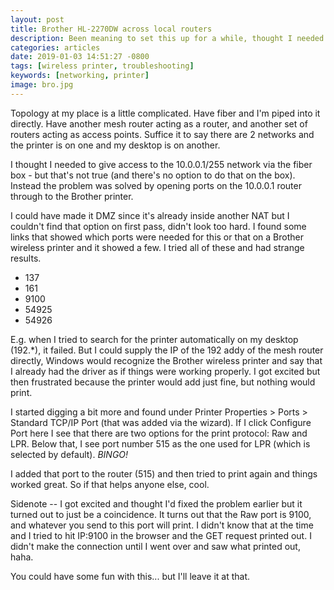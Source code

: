 ```yaml
---
layout: post
title: Brother HL-2270DW across local routers
description: Been meaning to set this up for a while, thought I needed access to the fiber box.
categories: articles
date: 2019-01-03 14:51:27 -0800
tags: [wireless printer, troubleshooting]
keywords: [networking, printer]
image: bro.jpg
---
```


Topology at my place is a little complicated. Have fiber and I'm piped into it directly. Have another mesh router acting as a router, and another set of routers acting as access points. Suffice it to say there are 2 networks and the printer is on one and my desktop is on another.

I thought I needed to give access to the 10.0.0.1/255 network via the fiber box - but that's not true (and there's no option to do that on the box). Instead the problem was solved by opening ports on the 10.0.0.1 router through to the Brother printer.

I could have made it DMZ since it's already inside another NAT but I couldn't find that option on first pass, didn't look too hard. I found some links that showed which ports were needed for this or that on a Brother wireless printer and it showed a few. I tried all of these and had strange results.

* 137
* 161
* 9100
* 54925
* 54926

E.g. when I tried to search for the printer automatically on my desktop (192.*), it failed. But I could supply the IP of the 192 addy of the mesh router directly, Windows would recognize the Brother wireless printer and say that I already had the driver as if things were working properly. I got excited but then frustrated because the printer would add just fine, but nothing would print.

I started digging a bit more and found under Printer Properties > Ports > Standard TCP/IP Port (that was added via the wizard). If I click Configure Port here I see that there are two options for the print protocol:  Raw and LPR.  Below that, I see port number 515 as the one used for LPR (which is selected by default).  *BINGO!*

I added that port to the router (515) and then tried to print again and things worked great. So if that helps anyone else, cool.

Sidenote -- I got excited and thought I'd fixed the problem earlier but it turned out to just be a coincidence. It turns out that the Raw port is 9100, and whatever you send to this port will print. I didn't know that at the time and I tried to hit IP:9100 in the browser and the GET request printed out. I didn't make the connection until I went over and saw what printed out, haha.

You could have some fun with this... but I'll leave it at that.